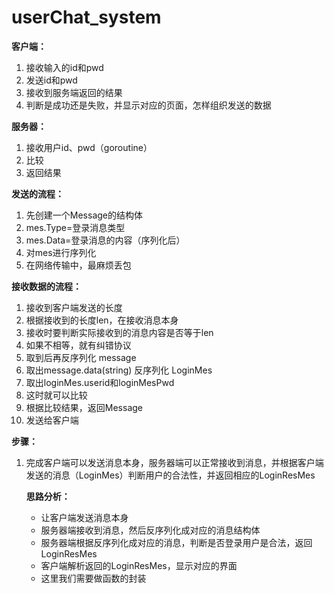 # userChat_system
**客户端：**

1. 接收输入的id和pwd
2. 发送id和pwd
3. 接收到服务端返回的结果
4. 判断是成功还是失败，并显示对应的页面，怎样组织发送的数据

**服务器：**

1. 接收用户id、pwd（goroutine）
2. 比较
3. 返回结果

**发送的流程：**

1. 先创建一个Message的结构体
2. mes.Type=登录消息类型
3. mes.Data=登录消息的内容（序列化后）
4. 对mes进行序列化
5. 在网络传输中，最麻烦丢包

**接收数据的流程：**

1. 接收到客户端发送的长度
2. 根据接收到的长度len，在接收消息本身
3. 接收时要判断实际接收到的消息内容是否等于len
4. 如果不相等，就有纠错协议
5. 取到后再反序列化 message
6. 取出message.data(string) 反序列化 LoginMes
7. 取出loginMes.userid和loginMesPwd
8. 这时就可以比较
9. 根据比较结果，返回Message
10. 发送给客户端

**步骤：**

1. 完成客户端可以发送消息本身，服务器端可以正常接收到消息，并根据客户端发送的消息（LoginMes）判断用户的合法性，并返回相应的LoginResMes

   **思路分析：**

    - 让客户端发送消息本身
    - 服务器端接收到消息，然后反序列化成对应的消息结构体
    - 服务器端根据反序列化成对应的消息，判断是否登录用户是合法，返回LoginResMes
    - 客户端解析返回的LoginResMes，显示对应的界面
    - 这里我们需要做函数的封装
